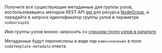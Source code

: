 Получите все существующие метаданные для группы узлов, воспользовавшись методом REST API [get](../../managed-kubernetes/api-ref/NodeGroup/get.md) для ресурса [NodeGroup](../../managed-kubernetes/api-ref/NodeGroup/index.md), и передайте в запросе идентификатор группы узлов в параметре `nodeGroupId`.

Имя группы узлов можно запросить со [списком групп узлов в каталоге](../../managed-kubernetes/operations/node-group/node-group-list.md#list).

Метаданные будут перечислены в виде пар `ключ=значение` в поле `nodeTemplate.metadata` ответа.
